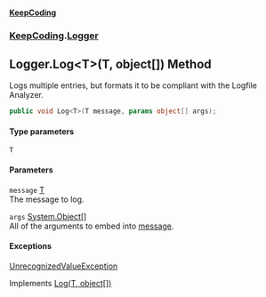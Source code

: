 #### [KeepCoding](index.md 'index')
### [KeepCoding](KeepCoding.md 'KeepCoding').[Logger](KeepCoding_Logger.md 'KeepCoding.Logger')
## Logger.Log&lt;T&gt;(T, object[]) Method
Logs multiple entries, but formats it to be compliant with the Logfile Analyzer.  
```csharp
public void Log<T>(T message, params object[] args);
```
#### Type parameters
<a name='KeepCoding_Logger_Log_T_(T_object__)_T'></a>
`T`  
  
#### Parameters
<a name='KeepCoding_Logger_Log_T_(T_object__)_message'></a>
`message` [T](KeepCoding_Logger_Log_T_(T_object__).md#KeepCoding_Logger_Log_T_(T_object__)_T 'KeepCoding.Logger.Log&lt;T&gt;(T, object[]).T')  
The message to log.
  
<a name='KeepCoding_Logger_Log_T_(T_object__)_args'></a>
`args` [System.Object](https://docs.microsoft.com/en-us/dotnet/api/System.Object 'System.Object')[[]](https://docs.microsoft.com/en-us/dotnet/api/System.Array 'System.Array')  
All of the arguments to embed into [message](KeepCoding_Logger_Log_T_(T_object__).md#KeepCoding_Logger_Log_T_(T_object__)_message 'KeepCoding.Logger.Log&lt;T&gt;(T, object[]).message').
  
#### Exceptions
[UnrecognizedValueException](KeepCoding_UnrecognizedValueException.md 'KeepCoding.UnrecognizedValueException')  

Implements [Log<T>(T, object[])](KeepCoding_ILog_Log_T_(T_object__).md 'KeepCoding.ILog.Log&lt;T&gt;(T, object[])')  
